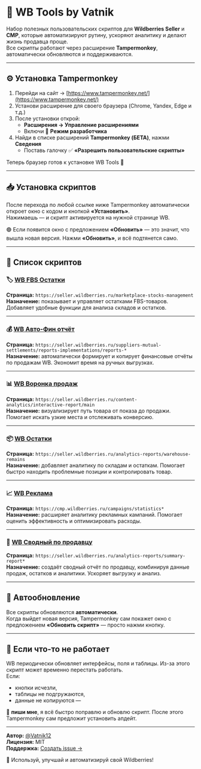 # 🧠 WB Tools by Vatnik

Набор полезных пользовательских скриптов для **Wildberries Seller** и **CMP**, которые автоматизируют рутину, ускоряют аналитику и делают жизнь продавца проще.  
Все скрипты работают через расширение **Tampermonkey**, автоматически обновляются и поддерживаются.

---

## ⚙️ Установка Tampermonkey

1. Перейди на сайт → [https://www.tampermonkey.net/](https://www.tampermonkey.net/)
2. Установи расширение для своего браузера (Chrome, Yandex, Edge и т.д.)
3. После установки открой:
   - **Расширения → Управление расширениями**
   - Включи 🔧 **Режим разработчика**
4. Найди в списке расширений **Tampermonkey (БЕТА)**, нажми **Сведения**
   - Поставь галочку ✅ **«Разрешить пользовательские скрипты»**

Теперь браузер готов к установке WB Tools 🚀

---

## 📥 Установка скриптов

После перехода по любой ссылке ниже Tampermonkey автоматически откроет окно с кодом и кнопкой **«Установить»**.  
Нажимаешь — и скрипт активируется на нужной странице WB.

🟢 Если появится окно с предложением **«Обновить»** — это значит, что вышла новая версия. Нажми **«Обновить»**, и всё подтянется само.

---

## 📜 Список скриптов

### 🏷️ [WB FBS Остатки](https://raw.githubusercontent.com/Vatnik12/WB/main/scripts/wb-fbs-ostatki.user.js)
**Страница:** `https://seller.wildberries.ru/marketplace-stocks-management`  
**Назначение:** показывает и управляет остатками FBS-товаров. Добавляет удобные функции для анализа складов и остатков.

---

### 💰 [WB Авто-Фин отчёт](https://raw.githubusercontent.com/Vatnik12/WB/main/scripts/wb-auto-fin-report.user.js)
**Страница:** `https://seller.wildberries.ru/suppliers-mutual-settlements/reports-implementations/reports-*`  
**Назначение:** автоматически формирует и копирует финансовые отчёты по продажам WB. Экономит время на ручных выгрузках.

---

### 📊 [WB Воронка продаж](https://raw.githubusercontent.com/Vatnik12/WB/main/scripts/wb-sales-funnel.user.js)
**Страница:** `https://seller.wildberries.ru/content-analytics/interactive-report/main`  
**Назначение:** визуализирует путь товара от показа до продажи. Помогает искать узкие места и отслеживать конверсию.

---

### 📦 [WB Остатки](https://raw.githubusercontent.com/Vatnik12/WB/main/scripts/wb-remains.user.js)
**Страница:** `https://seller.wildberries.ru/analytics-reports/warehouse-remains`  
**Назначение:** добавляет аналитику по складам и остаткам. Помогает быстро находить проблемные позиции и контролировать товар.

---

### 📈 [WB Реклама](https://raw.githubusercontent.com/Vatnik12/WB/main/scripts/wb-ads.user.js)
**Страница:** `https://cmp.wildberries.ru/campaigns/statistics*`  
**Назначение:** расширяет аналитику рекламных кампаний. Помогает оценить эффективность и оптимизировать расходы.

---

### 📑 [WB Сводный по продавцу](https://raw.githubusercontent.com/Vatnik12/WB/main/scripts/wb-summary-seller.user.js)
**Страница:** `https://seller.wildberries.ru/analytics-reports/summary-report*`  
**Назначение:** создаёт сводный отчёт по продавцу, комбинируя данные продаж, остатков и аналитики. Ускоряет выгрузку и анализ.

---

## 🔄 Автообновление

Все скрипты обновляются **автоматически**.  
Когда выйдет новая версия, Tampermonkey сам покажет окно с предложением **«Обновить скрипт»** — просто нажми кнопку.

---

## 🧩 Если что-то не работает

WB периодически обновляет интерфейсы, поля и таблицы. Из-за этого скрипт может временно перестать работать.  
Если:
- кнопки исчезли,
- таблицы не подгружаются,
- данные не копируются —  

📨 **пиши мне**, я всё быстро поправлю и обновлю скрипт. После этого Tampermonkey сам предложит установить апдейт.

---

**Автор:** [@Vatnik12](https://github.com/Vatnik12)  
**Лицензия:** MIT  
**Поддержка:** [Создать issue →](https://github.com/Vatnik12/WB/issues)

💜 Используй, улучшай и автоматизируй свой Wildberries!
